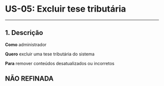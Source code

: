 # US-05: Excluir tese tributária

---

## 1. Descrição

**Como** administrador

**Quero** excluir uma tese tributária do sistema

**Para** remover conteúdos desatualizados ou incorretos

## NÃO REFINADA
